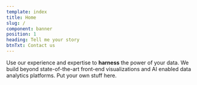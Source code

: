 ```yaml
---
template: index
title: Home
slug: /
component: banner
position: 1
heading: Tell me your story
btnTxt: Contact us
---
```


Use our experience and expertise to **harness** the power of your data. We build beyond state-of-the-art front-end visualizations and AI enabled data analytics platforms. Put your own stuff here.
